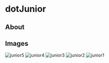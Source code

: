 dotJunior
=====

About
-----


Images
------
![junior5](https://cloud.githubusercontent.com/assets/4144334/5059138/8bff2ab8-6d07-11e4-82e1-92f54f391ca9.png)
![junior4](https://cloud.githubusercontent.com/assets/4144334/5059139/8c035f34-6d07-11e4-9604-99123b0115ce.png)
![junior3](https://cloud.githubusercontent.com/assets/4144334/5059140/8c0779ac-6d07-11e4-9796-c5cb6f1b551b.png)
![junior2](https://cloud.githubusercontent.com/assets/4144334/5059141/8c0cb5ca-6d07-11e4-8f16-d84f91e02b0d.png)
![junior1](https://cloud.githubusercontent.com/assets/4144334/5059142/8c0e1e6a-6d07-11e4-82fb-f8687117323e.png)




